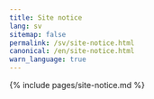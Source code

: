 ```yaml
---
title: Site notice
lang: sv
sitemap: false
permalink: /sv/site-notice.html
canonical: /en/site-notice.html
warn_language: true
---
```


{% include pages/site-notice.md %}
